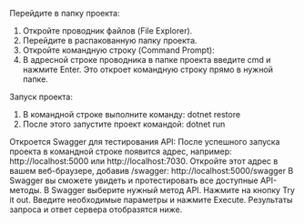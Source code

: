 Перейдите в папку проекта:

1. Откройте проводник файлов (File Explorer).
2. Перейдите в распакованную папку проекта.
3. Откройте командную строку (Command Prompt):
4. В адресной строке проводника в папке проекта введите cmd и нажмите Enter. Это откроет командную строку прямо в нужной папке.

Запуск проекта:
1. В командной строке выполните команду:
dotnet restore
2. После этого запустите проект командой:
dotnet run

Откроется Swagger для тестирования API:
  После успешного запуска проекта в командной строке появится адрес, например: http://localhost:5000 или http://localhost:7030.
  Откройте этот адрес в вашем веб-браузере, добавив /swagger:
  http://localhost:5000/swagger
В Swagger вы сможете увидеть и протестировать все доступные API-методы.
  В Swagger выберите нужный метод API.
  Нажмите на кнопку Try it out.
  Введите необходимые параметры и нажмите Execute.
  Результаты запроса и ответ сервера отобразятся ниже.
